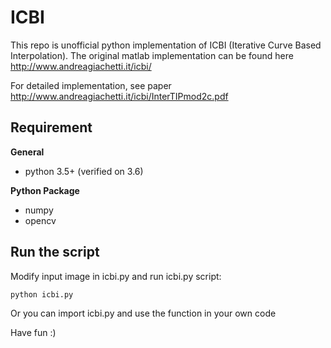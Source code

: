 # ICBI

This repo is unofficial python implementation of ICBI (Iterative Curve Based Interpolation). The original matlab implementation can be found here http://www.andreagiachetti.it/icbi/ 

For detailed implementation, see paper http://www.andreagiachetti.it/icbi/InterTIPmod2c.pdf 

## Requirement

**General**

- python 3.5+ (verified on 3.6)

**Python Package**

- numpy
- opencv



## Run the script

Modify input image in icbi.py and run icbi.py script:

```
python icbi.py
```

Or you can import icbi.py and use the function in your own code



Have fun :)

